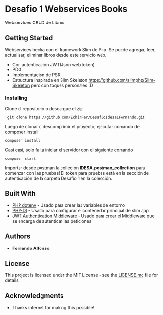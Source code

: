 # Desafio 1 Webservices Books

Webservices CRUD de Libros

## Getting Started

Webservices hecha con el framework Slim de Php.
Se puede agregar, leer, actualizar, eliminar libros desde este servicio web.
- Con autenticación JWT(Json web token)
- PDO
- Implementación de PSR
- Estructura inspirada en Slim Skeleton https://github.com/slimphp/Slim-Skeleton pero con toques personales :D



### Installing

Clone el repositorio o descargue el zip

```
 git clone https://github.com/EchinFer/DesafioIdesa1Fernando.git
```

Luego de clonar o descomprimir el proyecto, ejecutar comando de composer install

```
composer install
```

Casi casi, solo falta iniciar el servidor con el siguiente comando

```
composer start
```

Importar desde postman la colleción **IDESA.postman_collection** para comenzar con las pruebas! El token para pruebas está en la sección de autenticación de la carpeta Desafio 1 en la colección.


## Built With


* [PHP dotenv](https://github.com/vlucas/phpdotenv) - Usado para crear las variables de entorno
* [PHP-DI](https://php-di.org/) - Usado para configurar el contenedor principal de slim app
* [JWT Authentication Middleware](https://github.com/tuupola/slim-jwt-auth) - Usado para crear el Middleware que se encarga de autenticar las peticiones

## Authors

* **Fernando Alfonso**

## License

This project is licensed under the MIT License - see the [LICENSE.md](LICENSE.md) file for details

## Acknowledgments

* Thanks internet for making this possible!
